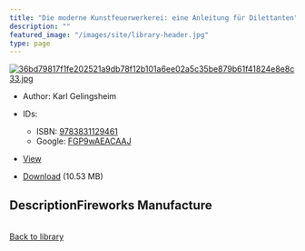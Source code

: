 ```yaml
---
title: "Die moderne Kunstfeuerwerkerei: eine Anleitung für Dilettanten"
description: ""
featured_image: "/images/site/library-header.jpg"
type: page
---
```


<a href="" target="_blank">![36bd79817f1fe202521a9db78f12b101a6ee02a5c35be879b61f41824e8e8c33.jpg](/images/library/36bd79817f1fe202521a9db78f12b101a6ee02a5c35be879b61f41824e8e8c33.jpg)</a>
* Author: Karl Gelingsheim
* IDs:
  * ISBN: <a href="https://www.worldcat.org/isbn/9783831129461" target="_blank">9783831129461</a>
  * Google: <a href="https://books.google.com/books?id=FGP9wAEACAAJ" target="_blank">FGP9wAEACAAJ</a>
* <a href="" target="_blank">View</a>

* [Download]() (10.53 MB)

## DescriptionFireworks Manufacture

<br />[Back to library](/library/)
